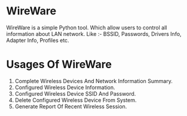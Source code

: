 # WireWare
WireWare is a simple Python tool. Which allow users to control all information about LAN network. Like :- BSSID, Passwords, Drivers Info, Adapter Info, Profiles etc.

# Usages Of WireWare
1. Complete Wireless Devices And Network Information Summary.
2. Configured Wireless Device Information.
3. Configured Wireless Device SSID And Password.
4. Delete Configured Wireless Device From System.
5. Generate Report Of Recent Wireless Session.

